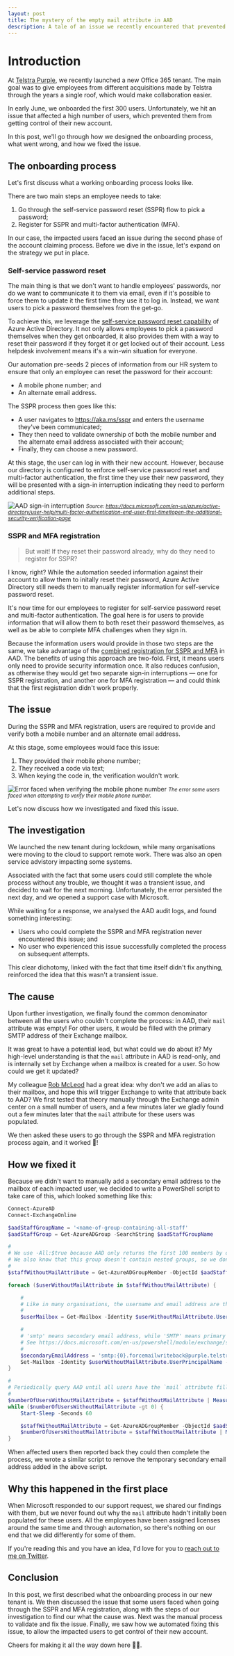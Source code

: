 ```yaml
---
layout: post
title: The mystery of the empty mail attribute in AAD
description: A tale of an issue we recently encountered that prevented users from registering for MFA
---
```


# Introduction

At [Telstra Purple](https://purple.telstra.com), we recently launched a new Office 365 tenant.
The main goal was to give employees from different acquisitions made by Telstra through the years a single roof, which would make collaboration easier.

In early June, we onboarded the first 300 users.
Unfortunately, we hit an issue that affected a high number of users, which prevented them from getting control of their new account.

In this post, we'll go through how we designed the onboarding process, what went wrong, and how we fixed the issue.

## The onboarding process

Let's first discuss what a working onboarding process looks like.

There are two main steps an employee needs to take:

1. Go through the self-service password reset (SSPR) flow to pick a password;
1. Register for SSPR and multi-factor authentication (MFA).

In our case, the impacted users faced an issue during the second phase of the account claiming process.
Before we dive in the issue, let's expand on the strategy we put in place.

### Self-service password reset

The main thing is that we don't want to handle employees' passwords, nor do we want to communicate it to them via email, even if it's possible to force them to update it the first time they use it to log in.
Instead, we want users to pick a password themselves from the get-go.

To achieve this, we leverage the [self-service password reset capability](https://docs.microsoft.com/en-us/azure/active-directory/authentication/tutorial-enable-sspr) of Azure Active Directory.
It not only allows employees to pick a password themselves when they get onboarded, it also provides them with a way to reset their password if they forget it or get locked out of their account.
Less helpdesk involvement means it's a win-win situation for everyone.

Our automation pre-seeds 2 pieces of information from our HR system to ensure that only an employee can reset the password for their account:

- A mobile phone number; and
- An alternate email address.

The SSPR process then goes like this:

- A user navigates to <https://aka.ms/sspr> and enters the username they've been communicated;
- They then need to validate ownership of both the mobile number and the alternate email address associated with their account;
- Finally, they can choose a new password.

At this stage, the user can log in with their new account.
However, because our directory is configured to enforce self-service password reset and multi-factor authentication, the first time they use their new password, they will be presented with a sign-in interruption indicating they need to perform additional steps.

![AAD sign-in interruption](/public/images/posts/2020-08-04-empty-mail-attribute-in-aad/multi-factor-authentication-initial-prompt.png)
<small><i>Source: <https://docs.microsoft.com/en-us/azure/active-directory/user-help/multi-factor-authentication-end-user-first-time#open-the-additional-security-verification-page></i></small>

### SSPR and MFA registration

> But wait! If they reset their password already, why do they need to register for SSPR?

I know, right?
While the automation seeded information against their account to allow them to initally reset their password, Azure Active Directory still needs them to manually register information for self-service password reset.

It's now time for our employees to register for self-service password reset and multi-factor authentication.
The goal here is for users to provide information that will allow them to both reset their password themselves, as well as be able to complete MFA challenges when they sign in.

Because the information users would provide in those two steps are the same, we take advantage of the [combined registration for SSPR and MFA](https://docs.microsoft.com/en-us/azure/active-directory/authentication/concept-registration-mfa-sspr-combined) in AAD.
The benefits of using this approach are two-fold.
First, it means users only need to provide security information once.
It also reduces confusion, as otherwise they would get two separate sign-in interruptions &mdash; one for SSPR registration, and another one for MFA registration &mdash; and could think that the first registration didn't work properly.

## The issue

During the SSPR and MFA registration, users are required to provide and verify both a mobile number and an alternate email address.

At this stage, some employees would face this issue:

1. They provided their mobile phone number;
1. They received a code via text;
1. When keying the code in, the verification wouldn't work.

![Error faced when verifying the mobile phone number](/public/images/posts/2020-08-04-empty-mail-attribute-in-aad/error-while-verifying-mobile-number.png)
<small><i>The error some users faced when attempting to verify their mobile phone number.</i></small>

Let's now discuss how we investigated and fixed this issue.

## The investigation

We launched the new tenant during lockdown, while many organisations were moving to the cloud to support remote work.
There was also an open service advistory impacting some systems.

Associated with the fact that some users could still complete the whole process without any trouble, we thought it was a transient issue, and decided to wait for the next morning.
Unfortunately, the error persisted the next day, and we opened a support case with Microsoft.

While waiting for a response, we analysed the AAD audit logs, and found something interesting:

- Users who could complete the SSPR and MFA registration never encountered this issue; and
- No user who experienced this issue successfully completed the process on subsequent attempts.

This clear dichotomy, linked with the fact that time itself didn't fix anything, reinforced the idea that this wasn't a transient issue.

## The cause

Upon further investigation, we finally found the common denominator between all the users who couldn't complete the process: in AAD, their `mail` attribute was empty!
For other users, it would be filled with the primary SMTP address of their Exchange mailbox.

It was great to have a potential lead, but what could we do about it?
My high-level understanding is that the `mail` attribute in AAD is read-only, and is internally set by Exchange when a mailbox is created for a user.
So how could we get it updated?

My colleague [Rob McLeod](https://github.com/RobFaie) had a great idea: why don't we add an alias to their mailbox, and hope this will trigger Exchange to write that attribute back to AAD?
We first tested that theory manually through the Exchange admin center on a small number of users, and a few minutes later we gladly found out a few minutes later that the `mail` attribute for these users was populated.

We then asked these users to go through the SSPR and MFA registration process again, and it worked 🎉!

## How we fixed it

Because we didn't want to manually add a secondary email address to the mailbox of each impacted user, we decided to write a PowerShell script to take care of this, which looked something like this:

```powershell
Connect-AzureAD
Connect-ExchangeOnline

$aadStaffGroupName = '<name-of-group-containing-all-staff'
$aadStaffGroup = Get-AzureADGroup -SearchString $aadStaffGroupName

#
# We use -All:$true because AAD only returns the first 100 members by default
# We also know that this group doesn't contain nested groups, so we don't need to cater for that
#
$staffWithoutMailAttribute = Get-AzureADGroupMember -ObjectId $aadStaffGroup.ObjectId -All:$true | Where-Object { [string]::IsNullOrEmpty($_.Mail) }

foreach ($userWithoutMailAttribute in $staffWithoutMailAttribute) {

    #
    # Like in many organisations, the username and email address are the same.
    #
    $userMailbox = Get-Mailbox -Identity $userWithoutMailAttribute.UserPrincipalName

    #
    # 'smtp' means secondary email address, while 'SMTP' means primary email address.
    # See https://docs.microsoft.com/en-us/powershell/module/exchange/set-mailbox
    #
    $secondaryEmailAddress = 'smtp:{0}.forcemailwriteback@purple.telstra.com' -f $userMailbox.Alias
    Set-Mailbox -Identity $userWithoutMailAttribute.UserPrincipalName -EmailAddresses @{ Add = $secondaryEmailAddress }
}

#
# Periodically query AAD until all users have the `mail` attribute filled out
#
$numberOfUsersWithoutMailAttribute = $staffWithoutMailAttribute | Measure-Object | Select-Object -ExpandProperty Count
while ($numberOfUsersWithoutMailAttribute -gt 0) {
    Start-Sleep -Seconds 60

    $staffWithoutMailAttribute = Get-AzureADGroupMember -ObjectId $aadStaffGroup.ObjectId -All:$true | Where-Object { [string]::IsNullOrEmpty($_.Mail) }
    $numberOfUsersWithoutMailAttribute = $staffWithoutMailAttribute | Measure-Object | Select-Object -ExpandProperty Count
}
```

When affected users then reported back they could then complete the process, we wrote a similar script to remove the temporary secondary email address added in the above script.

## Why this happened in the first place

When Microsoft responded to our support request, we shared our findings with them, but we never found out why the `mail` attribute hadn't initally been populated for these users.
All the employees have been assigned licenses around the same time and through automation, so there's nothing on our end that we did differently for some of them.

If you're reading this and you have an idea, I'd love for you to [reach out to me on Twitter](https://twitter.com/mderriey).

## Conclusion

In this post, we first described what the onboarding process in our new tenant is.
We then discussed the issue that some users faced when going through the SSPR and MFA registration, along with the steps of our investigation to find our what the cause was.
Next was the manual process to validate and fix the issue.
Finally, we saw how we automated fixing this issue, to allow the impacted users to get control of their new account.

Cheers for making it all the way down here 🙇‍♂️.
